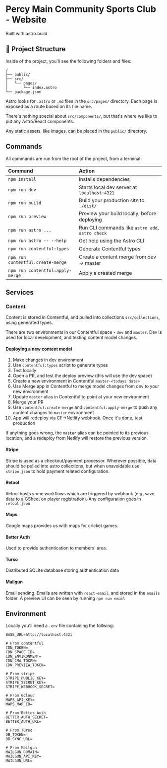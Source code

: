 # Percy Main Community Sports Club - Website

Built with astro.build

## 🚀 Project Structure

Inside of the project, you'll see the following folders and files:

```text
/
├── public/
├── src/
│   └── pages/
│       └── index.astro
└── package.json
```

Astro looks for `.astro` or `.md` files in the `src/pages/` directory. Each page is exposed as a route based on its file name.

There's nothing special about `src/components/`, but that's where we like to put any Astro/React components.

Any static assets, like images, can be placed in the `public/` directory.

## Commands

All commands are run from the root of the project, from a terminal:

| Command                           | Action                                           |
| :-------------------------------- | :----------------------------------------------- |
| `npm install`                     | Installs dependencies                            |
| `npm run dev`                     | Starts local dev server at `localhost:4321`      |
| `npm run build`                   | Build your production site to `./dist/`          |
| `npm run preview`                 | Preview your build locally, before deploying     |
| `npm run astro ...`               | Run CLI commands like `astro add`, `astro check` |
| `npm run astro -- --help`         | Get help using the Astro CLI                     |
| `npm run contentful:types`        | Generate Contentful types                        |
| `npm run contentful:create-merge` | Create a content merge from dev -> master        |
| `npm run contentful:apply-merge`  | Apply a created merge                            |

## Services

### Content

Content is stored in Contentful, and pulled into collections `src/collections`, using generated types.

There are two environments in our Contentful space - `dev` and `master`. Dev is used for local development, and testing content model changes.

#### Deploying a new content model

1. Make changes in dev environment
2. Use `contentful:types` script to generate types
3. Test locally
4. Open a PR, and test the deploy preview (this will use the dev space)
5. Create a new environment in Contentful `master-<todays date>`
6. Use Merge app in Contentful to merge model changes from dev to your new environment
7. Update `master` alias in Contentful to point at your new environment
8. Merge your PR
9. Use `contentful:create-merge` and `contentful:apply-merge` to push any content changes to `master` environment
10. App will redeploy via CF->Netlify webhook. Once it's done, test production

If anything goes wrong, the `master` alias can be pointed to its previous location, and a redeploy from Netlify will restore the previous version.

#### Stripe

Stripe is used as a checkout/payment processor. Wherever possible, data should be pulled into astro collections, but when unavoidable use `stripe.json` to hold payment related configuration.

#### Retool

Retool hosts some workflows which are triggered by webhook (e.g. save data to a GSheet on player registration). Any configuration goes in `retool.json`

#### Maps

Google maps provides us with maps for cricket games.

#### Better Auth

Used to provide authentication to members' area.

#### Turso

Distributed SQLite database storing authentication data

#### Mailgun

Email sending. Emails are written with `react-email`, and stored in the `emails` folder. A preview UI can be seen by running `npm run email`

## Environment

Locally you'll need a `.env` file containing the follwing:

```
BASE_URL=http://localhost:4321

# From contentful
CDN_TOKEN=
CDN_SPACE_ID=
CDN_ENVIRONMENT=
CDN_CMA_TOKEN=
CDN_PREVIEW_TOKEN=

# From stripe
STRIPE_PUBLIC_KEY=
STRIPE_SECRET_KEY=
STRIPE_WEBHOOK_SECRET=

# From GCloud
MAPS_API_KEY=
MAPS_MAP_ID=

# From Better Auth
BETTER_AUTH_SECRET=
BETTER_AUTH_URL=

# From Turso
DB_TOKEN=
DB_SYNC_URL=

# From Mailgun
MAILGUN_DOMAIN=
MAILGUN_API_KEY=
MAILGUN_URL=
```
